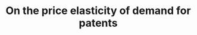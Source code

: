 ---
citation: 'Rassenfosse, G. de, & Potterie, B. van P. de la. '
cost: None
description: Fees since 1980 at the European (EPO), the US and the Japanese patent
  offices.
location: http://www.gder.info/download_OBES_data.html
record_creation_timestamp: 11/25/2020 17:20:46
shortname: patent_price_elasticity
tags: '[patent demand]'
title: On the price elasticity of demand for patents
uuid: d76b71a1-2f43-447d-b296-a1b52db6e3d7
---
